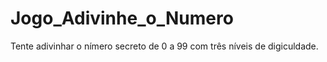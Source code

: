# Jogo_Adivinhe_o_Numero
Tente adivinhar o nímero secreto de 0 a 99 com três níveis de digiculdade.
